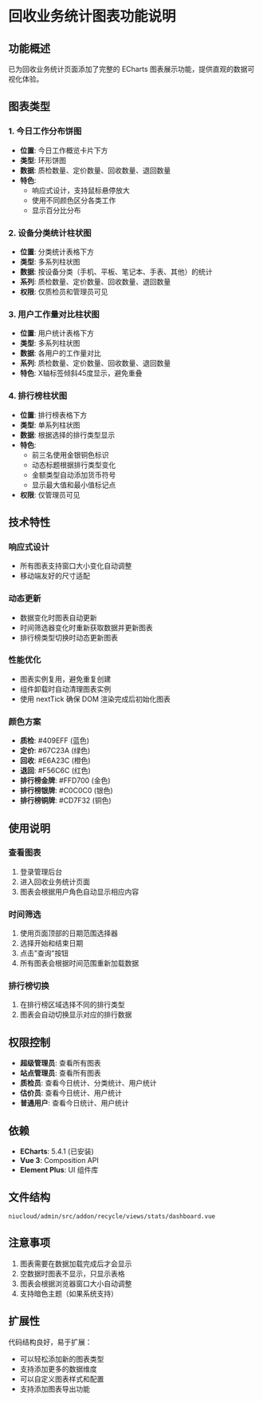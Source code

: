 # 回收业务统计图表功能说明

## 功能概述

已为回收业务统计页面添加了完整的 ECharts 图表展示功能，提供直观的数据可视化体验。

## 图表类型

### 1. 今日工作分布饼图
- **位置**: 今日工作概览卡片下方
- **类型**: 环形饼图
- **数据**: 质检数量、定价数量、回收数量、退回数量
- **特色**: 
  - 响应式设计，支持鼠标悬停放大
  - 使用不同颜色区分各类工作
  - 显示百分比分布

### 2. 设备分类统计柱状图
- **位置**: 分类统计表格下方
- **类型**: 多系列柱状图
- **数据**: 按设备分类（手机、平板、笔记本、手表、其他）的统计
- **系列**: 质检数量、定价数量、回收数量、退回数量
- **权限**: 仅质检员和管理员可见

### 3. 用户工作量对比柱状图
- **位置**: 用户统计表格下方
- **类型**: 多系列柱状图
- **数据**: 各用户的工作量对比
- **系列**: 质检数量、定价数量、回收数量、退回数量
- **特色**: X轴标签倾斜45度显示，避免重叠

### 4. 排行榜柱状图
- **位置**: 排行榜表格下方
- **类型**: 单系列柱状图
- **数据**: 根据选择的排行类型显示
- **特色**: 
  - 前三名使用金银铜色标识
  - 动态标题根据排行类型变化
  - 金额类型自动添加货币符号
  - 显示最大值和最小值标记点
- **权限**: 仅管理员可见

## 技术特性

### 响应式设计
- 所有图表支持窗口大小变化自动调整
- 移动端友好的尺寸适配

### 动态更新
- 数据变化时图表自动更新
- 时间筛选器变化时重新获取数据并更新图表
- 排行榜类型切换时动态更新图表

### 性能优化
- 图表实例复用，避免重复创建
- 组件卸载时自动清理图表实例
- 使用 nextTick 确保 DOM 渲染完成后初始化图表

### 颜色方案
- **质检**: #409EFF (蓝色)
- **定价**: #67C23A (绿色)  
- **回收**: #E6A23C (橙色)
- **退回**: #F56C6C (红色)
- **排行榜金牌**: #FFD700 (金色)
- **排行榜银牌**: #C0C0C0 (银色)
- **排行榜铜牌**: #CD7F32 (铜色)

## 使用说明

### 查看图表
1. 登录管理后台
2. 进入回收业务统计页面
3. 图表会根据用户角色自动显示相应内容

### 时间筛选
1. 使用页面顶部的日期范围选择器
2. 选择开始和结束日期
3. 点击"查询"按钮
4. 所有图表会根据时间范围重新加载数据

### 排行榜切换
1. 在排行榜区域选择不同的排行类型
2. 图表会自动切换显示对应的排行数据

## 权限控制

- **超级管理员**: 查看所有图表
- **站点管理员**: 查看所有图表
- **质检员**: 查看今日统计、分类统计、用户统计
- **估价员**: 查看今日统计、用户统计
- **普通用户**: 查看今日统计、用户统计

## 依赖

- **ECharts**: 5.4.1 (已安装)
- **Vue 3**: Composition API
- **Element Plus**: UI 组件库

## 文件结构

```
niucloud/admin/src/addon/recycle/views/stats/dashboard.vue
```

## 注意事项

1. 图表需要在数据加载完成后才会显示
2. 空数据时图表不显示，只显示表格
3. 图表会根据浏览器窗口大小自动调整
4. 支持暗色主题（如果系统支持）

## 扩展性

代码结构良好，易于扩展：
- 可以轻松添加新的图表类型
- 支持添加更多的数据维度
- 可以自定义图表样式和配置
- 支持添加图表导出功能 